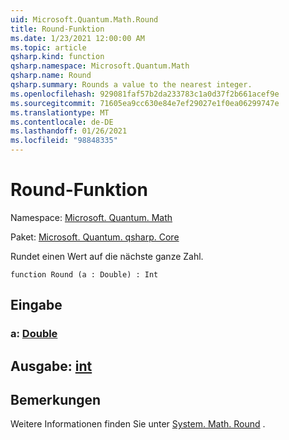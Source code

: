 ```yaml
---
uid: Microsoft.Quantum.Math.Round
title: Round-Funktion
ms.date: 1/23/2021 12:00:00 AM
ms.topic: article
qsharp.kind: function
qsharp.namespace: Microsoft.Quantum.Math
qsharp.name: Round
qsharp.summary: Rounds a value to the nearest integer.
ms.openlocfilehash: 929081faf57b2da233783c1a0d37f2b661acef9e
ms.sourcegitcommit: 71605ea9cc630e84e7ef29027e1f0ea06299747e
ms.translationtype: MT
ms.contentlocale: de-DE
ms.lasthandoff: 01/26/2021
ms.locfileid: "98848335"
---
```

# <a name="round-function"></a>Round-Funktion

Namespace: [Microsoft. Quantum. Math](xref:Microsoft.Quantum.Math)

Paket: [Microsoft. Quantum. qsharp. Core](https://nuget.org/packages/Microsoft.Quantum.QSharp.Core)


Rundet einen Wert auf die nächste ganze Zahl.

```qsharp
function Round (a : Double) : Int
```


## <a name="input"></a>Eingabe

### <a name="a--double"></a>a: [Double](xref:microsoft.quantum.lang-ref.double)





## <a name="output--int"></a>Ausgabe: [int](xref:microsoft.quantum.lang-ref.int)



## <a name="remarks"></a>Bemerkungen

Weitere Informationen finden Sie unter [System. Math. Round](https://docs.microsoft.com/dotnet/api/system.math.round) .